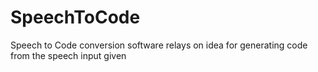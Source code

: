 # SpeechToCode
Speech to Code conversion software relays on idea for generating code from the speech input given
